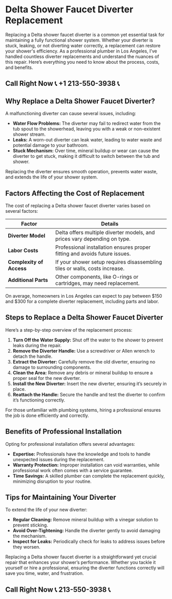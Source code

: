 # Delta Shower Faucet Diverter Replacement

Replacing a Delta shower faucet diverter is a common yet essential task for maintaining a fully functional shower system. Whether your diverter is stuck, leaking, or not diverting water correctly, a replacement can restore your shower's efficiency. As a professional plumber in Los Angeles, I’ve handled countless diverter replacements and understand the nuances of this repair. Here’s everything you need to know about the process, costs, and benefits.

## Call Right Now 📞 +1 213-550-3938 📞

## Why Replace a Delta Shower Faucet Diverter?

A malfunctioning diverter can cause several issues, including:

- **Water Flow Problems:** The diverter may fail to redirect water from the tub spout to the showerhead, leaving you with a weak or non-existent shower stream.
- **Leaks:** A worn-out diverter can leak water, leading to water waste and potential damage to your bathroom.
- **Stuck Mechanism:** Over time, mineral buildup or wear can cause the diverter to get stuck, making it difficult to switch between the tub and shower.

Replacing the diverter ensures smooth operation, prevents water waste, and extends the life of your shower system.

## Factors Affecting the Cost of Replacement

The cost of replacing a Delta shower faucet diverter varies based on several factors:

| **Factor**              | **Details**                                                                 |
|--------------------------|-----------------------------------------------------------------------------|
| **Diverter Model**       | Delta offers multiple diverter models, and prices vary depending on type. |
| **Labor Costs**          | Professional installation ensures proper fitting and avoids future issues. |
| **Complexity of Access** | If your shower setup requires disassembling tiles or walls, costs increase. |
| **Additional Parts**     | Other components, like O-rings or cartridges, may need replacement.         |

On average, homeowners in Los Angeles can expect to pay between $150 and $300 for a complete diverter replacement, including parts and labor.

## Steps to Replace a Delta Shower Faucet Diverter

Here’s a step-by-step overview of the replacement process:

1. **Turn Off the Water Supply:** Shut off the water to the shower to prevent leaks during the repair.
2. **Remove the Diverter Handle:** Use a screwdriver or Allen wrench to detach the handle.
3. **Extract the Diverter:** Carefully remove the old diverter, ensuring no damage to surrounding components.
4. **Clean the Area:** Remove any debris or mineral buildup to ensure a proper seal for the new diverter.
5. **Install the New Diverter:** Insert the new diverter, ensuring it’s securely in place.
6. **Reattach the Handle:** Secure the handle and test the diverter to confirm it’s functioning correctly.

For those unfamiliar with plumbing systems, hiring a professional ensures the job is done efficiently and correctly.

## Benefits of Professional Installation

Opting for professional installation offers several advantages:

- **Expertise:** Professionals have the knowledge and tools to handle unexpected issues during the replacement.
- **Warranty Protection:** Improper installation can void warranties, while professional work often comes with a service guarantee.
- **Time Savings:** A skilled plumber can complete the replacement quickly, minimizing disruption to your routine.

## Tips for Maintaining Your Diverter

To extend the life of your new diverter:

- **Regular Cleaning:** Remove mineral buildup with a vinegar solution to prevent sticking.
- **Avoid Over-Tightening:** Handle the diverter gently to avoid damaging the mechanism.
- **Inspect for Leaks:** Periodically check for leaks to address issues before they worsen.

Replacing a Delta shower faucet diverter is a straightforward yet crucial repair that enhances your shower’s performance. Whether you tackle it yourself or hire a professional, ensuring the diverter functions correctly will save you time, water, and frustration.
## Call Right Now 📞 213-550-3938 📞